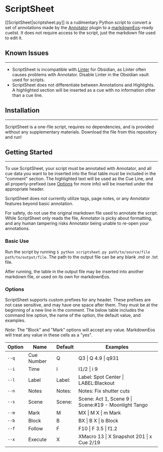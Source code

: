 # ScriptSheet
[[ScriptSheet|scriptsheet.py]] is a rudimentary Python script to convert a set of annotations made by the [Annotator](https://github.com/elias-sundqvist/obsidian-annotator) plugin to a [markdownEos](https://github.com/stark-illuminations/markdownEos)-ready cuelist. It does not require access to the script, just the markdown file used to edit it.

## Known Issues
---
- ScriptSheet is incompatible with [Linter](https://github.com/platers/obsidian-linter) for Obsidian, as Linter often causes problems with Annotator. Disable Linter in the Obsidian vault used for scripts.
- ScriptSheet does not differentiate between Annotations and Highlights. A highlighted section will be inserted as a cue with no information other than a cue line.

## Installation
---
ScriptSheet is a one-file script, requires no dependencies, and is provided without any supplementary materials. Download the file from this repository and run!

## Getting Started
---
To use ScriptSheet, your script must be annotated with Annotator, and all cue data you want to be inserted into the final table must be included in the "comment" section. The highlighted text will be used as the Cue Line, and all properly-prefixed (see [Options](#Options) for more info) will be inserted under the appropriate header.

ScriptSheet does not currently utilize tags, page notes, or any Annotator features beyond basic annotation.

For safety, do not use the original markdown file used to annotate the script. While ScriptSheet only reads the file, Annotator is picky about formatting, and any human tampering risks Annotator being unable to re-open your annotations.

### Basic Use

Run the script by running `$ python scriptsheet.py path/to/source/file path/to/output/file`. The path to the output file can be any blank .md or .txt file.

After running, the table in the output file may be inserted into another markdown file, or used on its own for markdownEos.

### Options

ScriptSheet supports custom prefixes for any header. These prefixes are not case sensitive, and may have one space after them. They must be at the beginning of a new line in the comment. The below table includes the command line option, the name of the option, the default value, and examples.

*Note*: The "Block" and "Mark" options will accept any value. MarkdownEos will treat any value in these cells as a "yes".

| Option | Name    | Default | Examples                                             |
| ------ | --- | ------- | ---------------------------------------------------- |
| `--q`  | Cue Number    | Q       | Q3 \| Q 4.9 \| q931                                  |
| `--i`  | Time    | I       | I1/2 \| i 9                                          |
| `--l`  | Label    | Label:  | Label: Spot Center \| LABEL:Blackout                 |
| `--n`  | Notes    | Notes:  | Notes: Fix shutter cuts                              |
| `--s`  | Scene    | Scene:  | Scene: Act 1, Scene 9 \| Scene:#19 - Moonlight Tango |
| `--m`  | Mark    | M       | MX \| M X \| m Mark                                  |
| `--b`  | Block    | B       | BX \| B X \| b Block                                 |
| `--f`  | Follow    | F       | F10 \| F 3.5 \| f1.2                                 |
| `--x`  | Execute    | X       | XMacro 13 \| X Snapshot 201 \| x Cue 2/19            |

